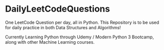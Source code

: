 ﻿# DailyLeetCodeQuestions
One LeetCode Question per day, all in Python.
This Repository is to be used for daily practice in both Data Structures and Algorithms!

Currently Learning Python through Udemy / Modern Python 3 Bootcamp, along with other Machine Learning courses.

